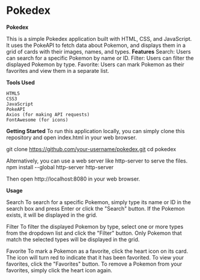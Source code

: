 # Pokedex
**Pokedex**

This is a simple Pokedex application built with HTML, CSS, and JavaScript. It uses the PokeAPI to fetch data about Pokemon, and displays them in a grid of cards with their images, names, and types.
**Features**
    Search: Users can search for a specific Pokemon by name or ID.
    Filter: Users can filter the displayed Pokemon by type.
    Favorite: Users can mark Pokemon as their favorites and view them in a separate list.

**Tools Used**

    HTML5
    CSS3
    JavaScript
    PokeAPI
    Axios (for making API requests)
    FontAwesome (for icons)

**Getting Started**
To run this application locally, you can simply clone this repository and open index.html in your web browser.

git clone https://github.com/your-username/pokedex.git
cd pokedex

Alternatively, you can use a web server like http-server to serve the files.
npm install --global http-server
http-server

Then open http://localhost:8080 in your web browser.

**Usage**

Search
To search for a specific Pokemon, simply type its name or ID in the search box and press Enter or click the "Search" button. If the Pokemon exists, it will be displayed in the grid.

Filter
To filter the displayed Pokemon by type, select one or more types from the dropdown list and click the "Filter" button. Only Pokemon that match the selected types will be displayed in the grid.

Favorite
To mark a Pokemon as a favorite, click the heart icon on its card. The icon will turn red to indicate that it has been favorited. To view your favorites, click the "Favorites" button. To remove a Pokemon from your favorites, simply click the heart icon again.
